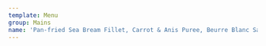 ```yaml
---
template: Menu
group: Mains
name: 'Pan-fried Sea Bream Fillet, Carrot & Anis Puree, Beurre Blanc Sauce'
---
```

